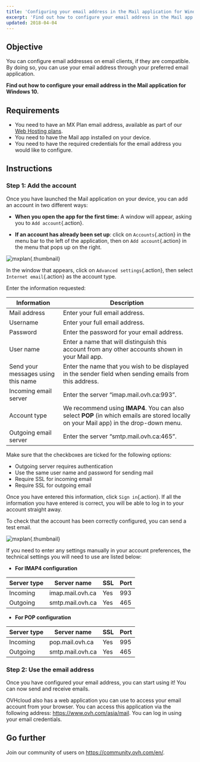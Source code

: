```yaml
---
title: 'Configuring your email address in the Mail application for Windows 10'
excerpt: 'Find out how to configure your email address in the Mail app for Windows 10.'
updated: 2018-04-04
---
```


## Objective

You can configure email addresses on email clients, if they are compatible. By doing so, you can use your email address through your preferred email application.

**Find out how to configure your email address in the Mail application for Windows 10.**

## Requirements

- You need to have an MX Plan email address, available as part of our [Web Hosting plans](https://www.ovhcloud.com/asia/web-hosting/).
- You need to have the Mail app installed on your device.
- You need to have the required credentials for the email address you would like to configure.

## Instructions

### Step 1: Add the account

Once you have launched the Mail application on your device, you can add an account in two different ways:

- **When you open the app for the first time:** A window will appear, asking you to `Add account`{.action}.

- **If an account has already been set up**: click on `Accounts`{.action} in the menu bar to the left of the application, then on `Add account`{.action} in the menu that pops up on the right.

![mxplan](images/configuration-mail-windows-step1.png){.thumbnail}

In the window that appears, click on `Advanced settings`{.action}, then select `Internet email`{.action} as the account type.

Enter the information requested:

|Information|Description|
|---|---|
|Mail address|Enter your full email address.|
|Username|Enter your full email address.|
|Password|Enter the password for your email address.|
|User name|Enter a name that will distinguish this account from any other accounts shown in your Mail app.|
|Send your messages using this name|Enter the name that you wish to be displayed in the sender field when sending emails from this address.|
|Incoming email server|Enter the server “imap.mail.ovh.ca:993”.|
|Account type|We recommend using **IMAP4**. You can also select **POP** (in which emails are stored locally on your Mail app) in the drop-down menu.|
|Outgoing email server|Enter the server “smtp.mail.ovh.ca:465”.|

Make sure that the checkboxes are ticked for the following options:

- Outgoing server requires authentication
- Use the same user name and password for sending mail
- Require SSL for incoming email
- Require SSL for outgoing email

Once you have entered this information, click `Sign in`{.action}. If all the information you have entered is correct, you will be able to log in to your account straight away.

To check that the account has been correctly configured, you can send a test email.

![mxplan](images/configuration-mail-windows-step2.png){.thumbnail}

If you need to enter any settings manually in your account preferences, the technical settings you will need to use are listed below:

- **For IMAP4 configuration**

|Server type|Server name|SSL|Port|
|---|---|---|---|
|Incoming|imap.mail.ovh.ca|Yes|993|
|Outgoing|smtp.mail.ovh.ca|Yes|465|

- **For POP configuration**

|Server type|Server name|SSL|Port|
|---|---|---|---|
|Incoming|pop.mail.ovh.ca|Yes|995|
|Outgoing|smtp.mail.ovh.ca|Yes|465|

### Step 2: Use the email address

Once you have configured your email address, you can start using it! You can now send and receive emails.

OVHcloud also has a web application you can use to access your email account from your browser. You can access this application via the following address: <https://www.ovh.com/asia/mail>. You can log in using your email credentials.
 
## Go further

Join our community of users on <https://community.ovh.com/en/>.
